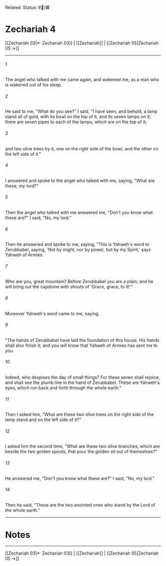 Related:
Status: #📖/🟥
# Zechariah 4

[[Zechariah 03|← Zechariah 03]] | [[Zechariah]] | [[Zechariah 05|Zechariah 05 →]]
***



###### 1 
The angel who talked with me came again, and wakened me, as a man who is wakened out of his sleep. 

###### 2 
He said to me, "What do you see?" I said, "I have seen, and behold, a lamp stand all of gold, with its bowl on the top of it, and its seven lamps on it; there are seven pipes to each of the lamps, which are on the top of it; 

###### 3 
and two olive trees by it, one on the right side of the bowl, and the other on the left side of it." 

###### 4 
I answered and spoke to the angel who talked with me, saying, "What are these, my lord?" 

###### 5 
Then the angel who talked with me answered me, "Don't you know what these are?" I said, "No, my lord." 

###### 6 
Then he answered and spoke to me, saying, "This is Yahweh's word to Zerubbabel, saying, 'Not by might, nor by power, but by my Spirit,' says Yahweh of Armies. 

###### 7 
Who are you, great mountain? Before Zerubbabel you are a plain; and he will bring out the capstone with shouts of 'Grace, grace, to it!'" 

###### 8 
Moreover Yahweh's word came to me, saying, 

###### 9 
"The hands of Zerubbabel have laid the foundation of this house. His hands shall also finish it; and you will know that Yahweh of Armies has sent me to you. 

###### 10 
Indeed, who despises the day of small things? For these seven shall rejoice, and shall see the plumb line in the hand of Zerubbabel. These are Yahweh's eyes, which run back and forth through the whole earth." 

###### 11 
Then I asked him, "What are these two olive trees on the right side of the lamp stand and on the left side of it?" 

###### 12 
I asked him the second time, "What are these two olive branches, which are beside the two golden spouts, that pour the golden oil out of themselves?" 

###### 13 
He answered me, "Don't you know what these are?" I said, "No, my lord." 

###### 14 
Then he said, "These are the two anointed ones who stand by the Lord of the whole earth."

---
# Notes


***
[[Zechariah 03|← Zechariah 03]] | [[Zechariah]] | [[Zechariah 05|Zechariah 05 →]]
